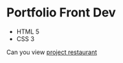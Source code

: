 # Portfolio Front Dev
- HTML 5
- CSS 3

Can you view [project restaurant](https://hrytsiukdenys.github.io/Restaurant-FrontEnd/)
